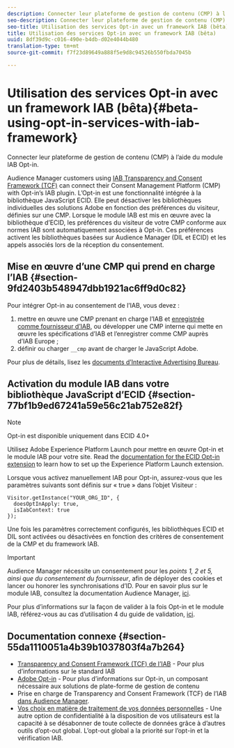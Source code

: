 ```yaml
---
description: Connecter leur plateforme de gestion de contenu (CMP) à l’aide du module IAB Opt-in.
seo-description: Connecter leur plateforme de gestion de contenu (CMP) à l’aide du module IAB Opt-in.
seo-title: Utilisation des services Opt-in avec un framework IAB (bêta)
title: Utilisation des services Opt-in avec un framework IAB (bêta)
uuid: 8df39d9c-c016-490e-b4db-d02e4044b480
translation-type: tm+mt
source-git-commit: f7f23d89649a888f5e9d8c94526b550fbda7045b

---
```



# Utilisation des services Opt-in avec un framework IAB (bêta){#beta-using-opt-in-services-with-iab-framework}

Connecter leur plateforme de gestion de contenu (CMP) à l’aide du module IAB Opt-in.

Audience Manager customers using [IAB Transparency and Consent Framework (TCF)](https://iabtechlab.com/standards/gdpr-transparency-and-consent-framework/) can connect their Consent Management Platform (CMP) with Opt-in’s IAB plugin. L’Opt-in est une fonctionnalité intégrée à la bibliothèque JavaScript ECID. Elle peut désactiver les bibliothèques individuelles des solutions Adobe en fonction des préférences du visiteur, définies sur une CMP. Lorsque le module IAB est mis en œuvre avec la bibliothèque d’ECID, les préférences du visiteur de votre CMP conforme aux normes IAB sont automatiquement associées à Opt-in. Ces préférences activent les bibliothèques basées sur Audience Manager (DIL et ECID) et les appels associés lors de la réception du consentement.

## Mise en œuvre d’une CMP qui prend en charge l’IAB {#section-9fd2403b548947dbb1921ac6ff9d0c82}

Pour intégrer Opt-in au consentement de l’IAB, vous devez :

1. mettre en œuvre une CMP prenant en charge l’IAB et [enregistrée comme fournisseur d’IAB](https://vendorlist.consensu.org/vendorlist.json), ou développer une CMP interne qui mette en œuvre les spécifications d’IAB et l’enregistrer comme CMP auprès d’IAB Europe ;
1. définir ou charger `__cmp` avant de charger le JavaScript Adobe.

Pour plus de détails, lisez les [documents d’Interactive Advertising Bureau](https://github.com/InteractiveAdvertisingBureau/GDPR-Transparency-and-Consent-Framework/blob/master/v1.1%20Implementation%20Guidelines.md).

## Activation du module IAB dans votre bibliothèque JavaScript d’ECID {#section-77bf1b9ed67241a59e56c21ab752e82f}

>[!NOTE]
>
>Opt-in est disponible uniquement dans ECID 4.0+

Utilisez Adobe Experience Platform Launch pour mettre en œuvre Opt-in et le module IAB pour votre site. Read the [documentation for the ECID Opt-in extension](https://marketing-beta.adobe.com/resources/help/launch/ecid-optin/) to learn how to set up the Experience Platform Launch extension.

Lorsque vous activez manuellement IAB pour Opt-in, assurez-vous que les paramètres suivants sont définis sur « true » dans l’objet Visiteur :

```
Visitor.getInstance("YOUR_ORG_ID", {  
  doesOptInApply: true,   
  isIabContext: true   
});
```

Une fois les paramètres correctement configurés, les bibliothèques ECID et DIL sont activées ou désactivées en fonction des critères de consentement de la CMP et du framework IAB.

>[!IMPORTANT]
>
>Audience Manager nécessite un consentement pour les *points 1, 2 et 5, ainsi que du consentement du fournisseur*, afin de déployer des cookies et lancer ou honorer les synchronisations d’ID. Pour en savoir plus sur le module IAB, consultez la documentation Audience Manager, [ici](https://marketing-beta.adobe.com/resources/help/aam/iab-support/aam-iab-support.html).

Pour plus d’informations sur la façon de valider à la fois Opt-in et le module IAB, référez-vous au cas d’utilisation 4 du guide de validation, [ici](../../implementation-guides/opt-in-service/testing-optin-and-iab-plugin.md#section-ca5c6f92fbdf4fd29b4acb6b644efbd0).

## Documentation connexe {#section-55da1110051a4b39b1037803f4a7b264}

* [Transparency and Consent Framework (TCF) de l’IAB](https://iabtechlab.com/standards/gdpr-transparency-and-consent-framework/) - Pour plus d’informations sur le standard IAB
* [Adobe Opt-in](../../implementation-guides/opt-in-service/optin-overview.md#concept-f9b5db0d27a245fbadd3e19162319360) - Pour plus d’informations sur Opt-in, un composant nécessaire aux solutions de plate-forme de gestion de contenu
* Prise en charge de Transparency and Consent Framework (TCF) de l’IAB [dans Audience Manager](https://marketing-beta.adobe.com/resources/help/aam/iab-support/aam-iab-support.html).
* [Vos choix en matière de traitement de vos données personnelles](https://www.adobe.com/privacy/opt-out.html#customeruse) - Une autre option de confidentialité à la disposition de vos utilisateurs est la capacité à se désabonner de toute collecte de données grâce à d’autres outils d’opt-out global. L’opt-out global a la priorité sur l’opt-in et la vérification IAB.


